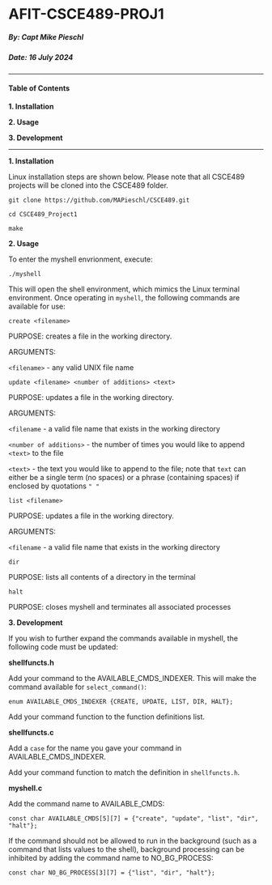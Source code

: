 # AFIT-CSCE489-PROJ1
##### By: Capt Mike Pieschl
##### Date: 16 July 2024

---

#### Table of Contents

**1. Installation**

**2. Usage**

**3. Development**


---

**1. Installation**

Linux installation steps are shown below. Please note that all CSCE489 projects will be cloned into the CSCE489 folder.

    git clone https://github.com/MAPieschl/CSCE489.git

    cd CSCE489_Project1

    make

**2. Usage**

To enter the myshell envrionment, execute:

    ./myshell

This will open the shell environment, which mimics the Linux terminal environment. Once operating in `myshell`, the following commands are available for use:

    create <filename>

PURPOSE:  creates a file in the working directory.

ARGUMENTS:

`<filename>` - any valid UNIX file name

    update <filename> <number of additions> <text>

PURPOSE:  updates a file in the working directory.

ARGUMENTS:

`<filename` - a valid file name that exists in the working directory

`<number of additions>` - the number of times you would like to append `<text>` to the file

`<text>` - the text you would like to append to the file; note that `text` can either be a single term (no spaces) or a phrase (containing spaces) if enclosed by quotations `" "`

    list <filename>

PURPOSE:  updates a file in the working directory.

ARGUMENTS:

`<filename` - a valid file name that exists in the working directory

    dir

PURPOSE:  lists all contents of a directory in the terminal

    halt

PURPOSE:  closes myshell and terminates all associated processes

**3. Development**

If you wish to further expand the commands available in myshell, the following code must be updated:

**shellfuncts.h**

Add your command to the AVAILABLE_CMDS_INDEXER. This will make the command available for `select_command()`:

    enum AVAILABLE_CMDS_INDEXER {CREATE, UPDATE, LIST, DIR, HALT};

Add your command function to the function definitions list.

**shellfuncts.c**

Add a `case` for the name you gave your command in AVAILABLE_CMDS_INDEXER.

Add your command function to match the definition in `shellfuncts.h`.

**myshell.c**

Add the command name to AVAILABLE_CMDS:

    const char AVAILABLE_CMDS[5][7] = {"create", "update", "list", "dir", "halt"};
    
If the command should not be allowed to run in the background (such as a command that lists values to the shell), background processing can be inhibited by adding the command name to NO_BG_PROCESS:

	const char NO_BG_PROCESS[3][7] = {"list", "dir", "halt"};
